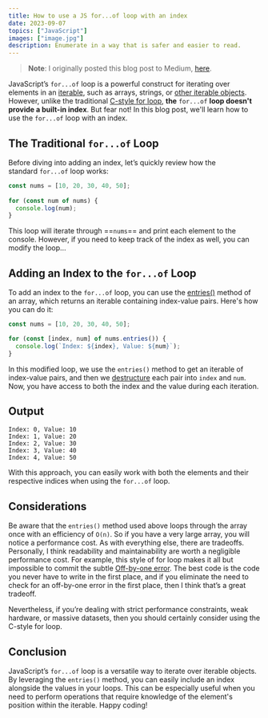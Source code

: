 ```yaml
---
title: How to use a JS for...of loop with an index
date: 2023-09-07
topics: ["JavaScript"]
images: ["image.jpg"]
description: Enumerate in a way that is safer and easier to read. 
---
```

> **Note**:
> I originally posted this blog post to Medium, [here](https://medium.com/@_DandyLyons/how-to-use-a-js-for-of-loop-with-an-index-a4675ed22351).

JavaScript’s `for...of` loop is a powerful construct for iterating over elements in an [iterable](https://developer.mozilla.org/en-US/docs/Web/JavaScript/Reference/Iteration_protocols#built-in_iterables), such as arrays, strings, or [other iterable objects](https://developer.mozilla.org/en-US/docs/Web/JavaScript/Reference/Iteration_protocols#built-in_iterables:~:text=iterables%20and%20iterators.-,Built%2Din%20iterables,-String%2C%20Array). However, unlike the traditional [C-style for loop](https://developer.mozilla.org/en-US/docs/Web/JavaScript/Reference/Statements/for), **the** `for...of` **loop doesn't provide a built-in index**. But fear not! In this blog post, we'll learn how to use the `for...of` loop with an index.

## The Traditional `for...of` Loop

Before diving into adding an index, let’s quickly review how the standard `for...of` loop works:

```js
const nums = [10, 20, 30, 40, 50];  
  
for (const num of nums) {  
  console.log(num);  
}
```

This loop will iterate through ==`nums`== and print each element to the console. However, if you need to keep track of the index as well, you can modify the loop…

## Adding an Index to the `for...of` Loop

To add an index to the `for...of` loop, you can use the [entries()](https://developer.mozilla.org/en-US/docs/Web/JavaScript/Reference/Global_Objects/Array/entries) method of an array, which returns an iterable containing index-value pairs. Here's how you can do it:

```js
const nums = [10, 20, 30, 40, 50];

for (const [index, num] of nums.entries()) {
  console.log(`Index: ${index}, Value: ${num}`);
}
```

In this modified loop, we use the `entries()` method to get an iterable of index-value pairs, and then we [destructure](https://developer.mozilla.org/en-US/docs/Web/JavaScript/Reference/Operators/Destructuring_assignment) each pair into `index` and `num`. Now, you have access to both the index and the value during each iteration.

## Output
```
Index: 0, Value: 10  
Index: 1, Value: 20  
Index: 2, Value: 30  
Index: 3, Value: 40  
Index: 4, Value: 50
```

With this approach, you can easily work with both the elements and their respective indices when using the `for...of` loop.

## Considerations

Be aware that the `entries()` method used above loops through the array once with an efficiency of `O(n)`. So if you have a very large array, you will notice a performance cost. As with everything else, there are tradeoffs. Personally, I think readability and maintainability are worth a negligible performance cost. For example, this style of for loop makes it all but impossible to commit the subtle [Off-by-one error](https://en.wikipedia.org/wiki/Off-by-one_error). The best code is the code you never have to write in the first place, and if you eliminate the need to check for an off-by-one error in the first place, then I think that’s a great tradeoff.

Nevertheless, if you’re dealing with strict performance constraints, weak hardware, or massive datasets, then you should certainly consider using the C-style for loop.

## Conclusion

JavaScript’s `for...of` loop is a versatile way to iterate over iterable objects. By leveraging the `entries()` method, you can easily include an index alongside the values in your loops. This can be especially useful when you need to perform operations that require knowledge of the element's position within the iterable. Happy coding!